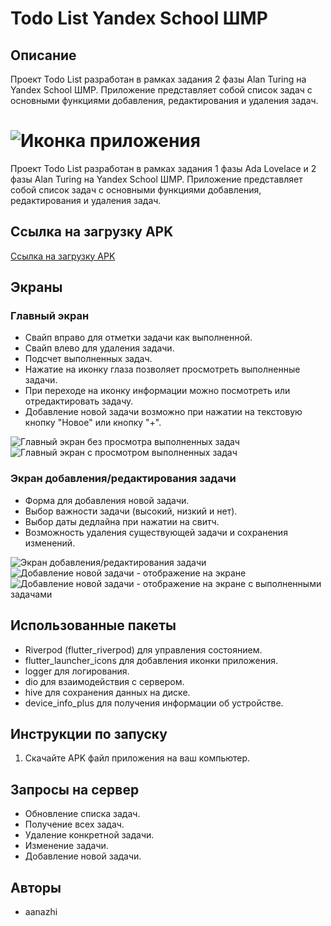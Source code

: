 # Todo List Yandex School ШМР

## Описание
Проект Todo List разработан в рамках задания 2 фазы Alan Turing на Yandex School ШМР. Приложение представляет собой список задач с основными функциями добавления, редактирования и удаления задач.

![Иконка приложения](images/app_icon.png)
=======
Проект Todo List разработан в рамках задания 1 фазы Ada Lovelace и 2 фазы Alan Turing на Yandex School ШМР. Приложение представляет собой список задач с основными функциями добавления, редактирования и удаления задач.


## Ссылка на загрузку APK
[Ссылка на загрузку APK](https://drive.google.com/drive/folders/1hYPP6himZ4ATtqFptFuLJqauGp4bg3lD?usp=sharing)

## Экраны

### Главный экран
- Свайп вправо для отметки задачи как выполненной.
- Свайп влево для удаления задачи.
- Подсчет выполненных задач.
- Нажатие на иконку глаза позволяет просмотреть выполненные задачи.
- При переходе на иконку информации можно посмотреть или отредактировать задачу.
- Добавление новой задачи возможно при нажатии на текстовую кнопку "Новое" или кнопку "+".

![Главный экран без просмотра выполненных задач](images/image_5.png)
![Главный экран с просмотром выполненных задач](images/image_6.png)

### Экран добавления/редактирования задачи
- Форма для добавления новой задачи.
- Выбор важности задачи (высокий, низкий и нет).
- Выбор даты дедлайна при нажатии на свитч.
- Возможность удаления существующей задачи и сохранения изменений.

![Экран добавления/редактирования задачи](images/image_4.png)
![Добавление новой задачи - отображение на экране](images/image_8.png)
![Добавление новой задачи - отображение на экране с выполненными задачами](images/image_7.png)


## Использованные пакеты
- Riverpod (flutter_riverpod) для управления состоянием.
- flutter_launcher_icons для добавления иконки приложения.
- logger для логирования.
- dio для взаимодействия с сервером.
- hive для сохранения данных на диске.
- device_info_plus для получения информации об устройстве.

## Инструкции по запуску
1. Скачайте APK файл приложения на ваш компьютер.

## Запросы на сервер
- Обновление списка задач.
- Получение всех задач.
- Удаление конкретной задачи.
- Изменение задачи.
- Добавление новой задачи.

## Авторы
- aanazhi

